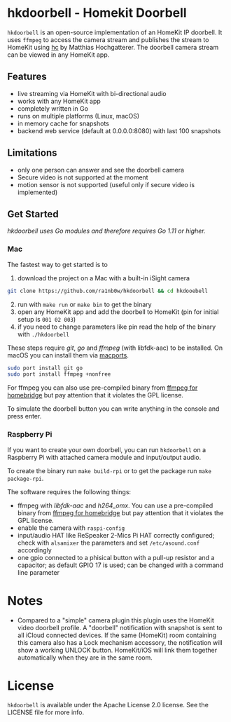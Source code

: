 # hkdoorbell - Homekit Doorbell

`hkdoorbell` is an open-source implementation of an HomeKit IP
doorbell.
It uses `ffmpeg` to access the camera stream and publishes the stream to HomeKit using [hc](https://github.com/brutella/hc) by Matthias Hochgatterer.
The doorbell camera stream can be viewed in any HomeKit app.

## Features

- live streaming via HomeKit with bi-directional audio
- works with any HomeKit app
- completely written in Go
- runs on multiple platforms (Linux, macOS)
- in memory cache for snapshots
- backend web service (default at 0.0.0.0:8080) with last 100
  snapshots

## Limitations

- only one person can answer and see the doorbell camera
- Secure video is not supported at the moment
- motion sensor is not supported (useful only if secure video is implemented)

## Get Started

*hkdoorbell uses Go modules and therefore requires Go 1.11 or higher.*

### Mac

The fastest way to get started is to

1. download the project on a Mac with a built-in iSight camera
```sh
git clone https://github.com/ra1nb0w/hkdoorbell && cd hkdooebell
```
2. run with `make run` or `make bin` to get the binary
3. open any HomeKit app and add the doorbell to HomeKit (pin for initial setup is `001 02 003`)
4. if you need to change parameters like pin read the help of the
   binary with `./hkdoorbell`

These steps require *git*, *go* and *ffmpeg* (with libfdk-aac) to be
 installed. On macOS you can install them via [macports](https://www.macports.org/install.php).

```sh
sudo port install git go
sudo port install ffmpeg +nonfree
```

For ffmpeg you can also use pre-compiled binary from [ffmpeg for
homebridge](https://github.com/homebridge/ffmpeg-for-homebridge) but
pay attention that it violates the GPL license.

To simulate the doorbell button you can write anything in the console and
press enter.

### Raspberry Pi

If you want to create your own doorbell, you can run
`hkdoorbell` on a Raspberry Pi with attached camera module and
input/output audio.

To create the binary run `make build-rpi` or to get the package run
`make package-rpi`.

The software requires the following things:
- ffmpeg with *libfdk-aac* and *h264_omx*. You can use a pre-compiled
  binary from [ffmpeg for homebridge](https://github.com/homebridge/ffmpeg-for-homebridge)
  but pay attention that it violates the GPL license.
- enable the camera with `raspi-config`
- input/audio HAT like ReSpeaker 2-Mics Pi HAT correctly configured;
  check with `alsamixer` the parameters and set `/etc/asound.conf`
  accordingly
- one gpio connected to a phisical button with a pull-up resistor and
  a capacitor; as default GPIO 17 is used; can be changed with a
  command line parameter

# Notes

- Compared to a "simple" camera plugin this plugin uses the HomeKit
  video doorbell profile. A "doorbell" notification with snapshot is
  sent to all iCloud connected devices. If the same (HomeKit) room
  containing this camera also has a Lock mechanism accessory, the
  notification will show a working UNLOCK button. HomeKit/iOS will link
  them together automatically when they are in the same room.

# License

`hkdoorbell` is available under the Apache License 2.0 license.
See the LICENSE file for more info.
